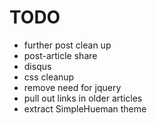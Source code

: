 # TODO
- further post clean up
- post-article share
- disqus
- css cleanup
- remove need for jquery
- pull out links in older articles
- extract SimpleHueman theme
